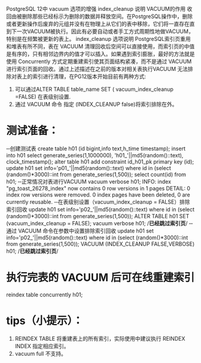 PostgreSQL 12中 vacuum 选项的增强 index_cleanup 说明
VACUUM的作用
收回由被删除那些已经标示为删除的数据并释放空间。在PostgreSQL操作中，删除或者更新操作后废弃的元组并没有在物理上从它们的表中移除，它们将一直存在直到下一次VACUUM被执行。因此有必要自动或者手工方式周期性地做VACUUM，特别是在频繁被更新的表上。
index_cleanup 选项说明
PostgreSQL索引页重用和堆表有所不同，表在 VACUUM 清理回收后空间可以直接使用，而索引页的中值是有序的，只有相邻边界内的值才可以插入。如果遇到索引膨胀，最好的方法就是使用 Concurrently 方式定期重建索引使其页面结构紧凑，而不是通过 VACUUM 进行索引页面的回收。通过上述描述在之前的版本对相关表执行VACUUM 无法排除对表上的索引进行清理，在PG12版本开始目前有两种方式:
1. 可以通过ALTER TABLE table_name SET ( vacuum_index_cleanup =FALSE) 在表级别设置.
2. 通过 VACUUM 命令 指定 (INDEX_CLEANUP false)将索引排除在外。
# 测试准备：
‐‐创建测试表
create table h01 (id bigint,info text,h_time timestamp);
insert into h01 select generate_series(1,1000000), 'h01_'||md5(random()::text), clock_timestamp(); 
alter table h01 add constraint id_h01_pk primary key (id);
update h01 set info='p01_'||md5(random()::text) where id in (select (random()*3000)::int from generate_series(1,500)); 
 select count(id) from h01;
‐‐正常情况对表进行VACUUM
vacuum verbose h01;
INFO: index "pg_toast_26278_index" now contains 0 row versions in 1 pages
DETAIL: 0 index row versions were removed.
0 index pages have been deleted, 0 are currently reusable.
‐‐在表级别设置（vacuum_index_cleanup = FALSE）排除索引回收
update h01 set info='p02_'||md5(random()::text) where id in (select (random()*3000)::int from generate_series(1,500)); 
ALTER TABLE h01 SET (vacuum_index_cleanup = FALSE);
vacuum verbose h01; /**已经跳过索引页**/
‐‐通过 VACUUM 命令在参数中设置排除索引回收
update h01 set info='p02_'||md5(random()::text) where id in (select (random()*3000)::int from generate_series(1,500));
VACUUM (INDEX_CLEANUP FALSE,VERBOSE) h01; /**已经跳过索引页**/
# 执行完表的 VACUUM 后可在线重建索引
reindex table concurrently h01;
# tips（小提示）：
1. REINDEX TABLE 将重建表上的所有索引，实际使用中建议执行 REINDEX INDEX 指定相应索引。
1. vacuum full 不支持。